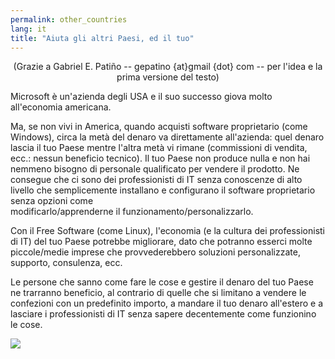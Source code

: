 ```yaml
---
permalink: other_countries
lang: it
title: "Aiuta gli altri Paesi, ed il tuo"
---
```


<center>(Grazie a Gabriel E. Patiño -- gepatino {at}gmail {dot} com -- 
per l'idea e la prima versione del testo) </center>

Microsoft è un'azienda degli USA e il suo successo giova 
molto all'economia americana.

Ma, se non vivi in America, quando acquisti software proprietario 
(come Windows), circa la metà del denaro va direttamente all'azienda: 
quel denaro lascia il tuo Paese mentre l'altra metà vi rimane (commissioni 
di vendita, ecc.: nessun beneficio tecnico).
Il tuo Paese non produce nulla e non hai nemmeno bisogno di personale 
qualificato per vendere il prodotto. Ne consegue che ci sono dei 
professionisti di IT senza conoscenze di alto livello che semplicemente 
installano e configurano il software proprietario senza opzioni come  
modificarlo/apprenderne il funzionamento/personalizzarlo.

Con il Free Software (come Linux), l'economia (e la cultura dei 
professionisti di IT) del tuo Paese potrebbe migliorare, dato che 
potranno esserci molte piccole/medie imprese che provvederebbero 
soluzioni personalizzate, supporto, consulenza, ecc.

Le persone che sanno come fare le cose e gestire il denaro del tuo 
Paese ne trarranno beneficio, al contrario di quelle che si limitano 
a vendere le confezioni con un predefinito importo, a mandare il tuo 
denaro all'estero e a lasciare i professionisti di IT senza sapere 
decentemente come funzionino le cose.

<img src="Images/earth.png" />





